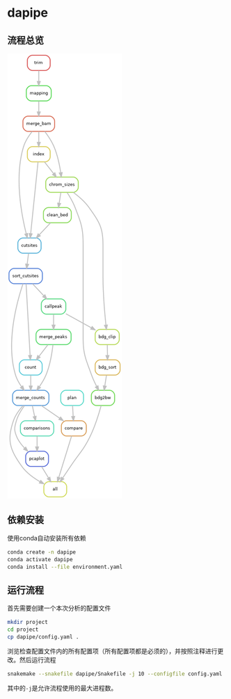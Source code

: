 # dapipe

## 流程总览

![images/rulegraph.png](images/rulegraph.png)

## 依赖安装

使用conda自动安装所有依赖

```bash
conda create -n dapipe
conda activate dapipe
conda install --file environment.yaml
```

## 运行流程

首先需要创建一个本次分析的配置文件

```bash
mkdir project
cd project
cp dapipe/config.yaml .
```

浏览检查配置文件内的所有配置项（所有配置项都是必须的），并按照注释进行更改。然后运行流程

```bash
snakemake --snakefile dapipe/Snakefile -j 10 --configfile config.yaml
```

其中的`-j`是允许流程使用的最大进程数。
